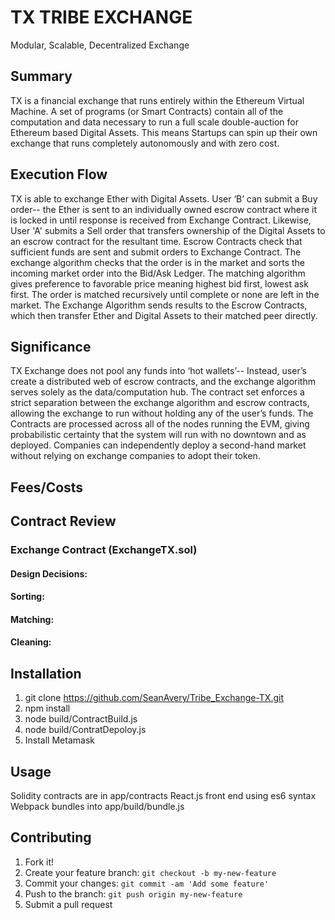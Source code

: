 
# TX TRIBE EXCHANGE
Modular, Scalable, Decentralized Exchange

## Summary
TX is a financial exchange that runs entirely within the Ethereum Virtual Machine. A set of programs (or Smart Contracts) contain all of the computation and data necessary to run a full scale double-auction for Ethereum based Digital Assets. This means Startups can spin up their own exchange that runs completely autonomously and with zero cost.

## Execution Flow
TX is able to exchange Ether with Digital Assets. User ‘B’ can submit a Buy order-- the Ether is sent to an individually owned escrow contract where it is locked in until response is received from Exchange Contract. Likewise, User 'A' submits a Sell order that transfers ownership of the Digital Assets to an escrow contract for the resultant time. Escrow Contracts check that sufficient funds are sent and submit orders to Exchange Contract. The exchange algorithm checks that the order is in the market and sorts the incoming market order into the Bid/Ask Ledger. The matching algorithm gives preference to favorable price meaning highest bid first, lowest ask first. The order is matched recursively until complete or none are left in the market. The Exchange Algorithm sends results to the Escrow Contracts, which then transfer Ether and Digital Assets to their matched peer directly.

## Significance
TX Exchange does not pool any funds into ‘hot wallets’-- Instead, user’s create a distributed web of escrow contracts, and the exchange algorithm serves solely as the data/computation hub. The contract set enforces a strict separation between the exchange algorithm and escrow contracts, allowing the exchange to run without holding any of the user’s funds. The Contracts are processed across all of the nodes running the EVM, giving probabilistic certainty that the system will run with no downtown and as deployed. Companies can independently deploy a second-hand market without relying on exchange companies to adopt their token.

## Fees/Costs

## Contract Review

### Exchange Contract (ExchangeTX.sol)

#### Design Decisions:
#### Sorting:
#### Matching:
#### Cleaning:

## Installation
1. git clone https://github.com/SeanAvery/Tribe_Exchange-TX.git
2. npm install
3. node build/ContractBuild.js
4. node build/ContratDepoloy.js
5. Install Metamask

## Usage
Solidity contracts are in app/contracts
React.js front end using es6 syntax
Webpack bundles into app/build/bundle.js

## Contributing
1. Fork it!
2. Create your feature branch: `git checkout -b my-new-feature`
3. Commit your changes: `git commit -am 'Add some feature'`
4. Push to the branch: `git push origin my-new-feature`
5. Submit a pull request
